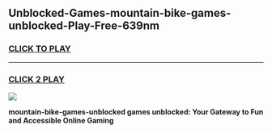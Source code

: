 
## Unblocked-Games-mountain-bike-games-unblocked-Play-Free-639nm
<h3>
<a href="https://premium76.site?title=mountain-bike-games-unblocked&ref=17A">CLICK TO PLAY</a></h3>
<hr>

<h3>
<a href="https://premium76.site?title=mountain-bike-games-unblocked&ref=17A">CLICK 2 PLAY</a>
  
</h3>

<a href="https://premium76.site?title=mountain-bike-games-unblocked&ref=17A"><img src="https://clearcache.store/games.png"></a>


**mountain-bike-games-unblocked games unblocked: Your Gateway to Fun and Accessible Online Gaming**
